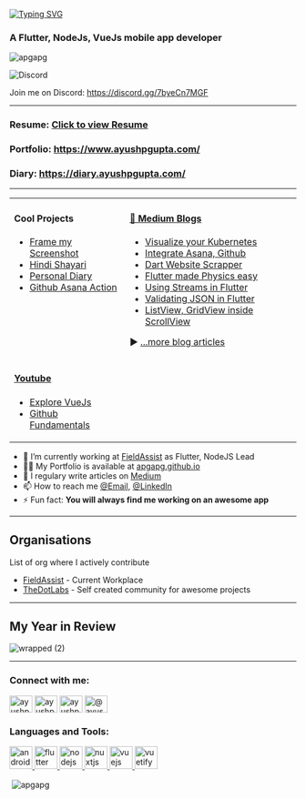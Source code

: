 [![Typing SVG](https://readme-typing-svg.herokuapp.com?font=Fira+Code&pause=1000&color=36B8D4&width=435&lines=Hi%2C+I+am+Ayush+P+Gupta+%F0%9F%87%AE%F0%9F%87%B3)](https://git.io/typing-svg)

<h3 >A Flutter, NodeJs, VueJs mobile app developer</h3>

<p align="left"> <img src="https://komarev.com/ghpvc/?username=apgapg&label=Profile%20views&color=0e75b6&style=flat" alt="apgapg" /> </p> 

![Discord](https://img.shields.io/discord/942386749940858880)

Join me on Discord: https://discord.gg/7byeCn7MGF

------------

### Resume: [Click to view Resume](https://drive.google.com/file/d/1gUoNBqig6q1wtv8JsxPCpowXhE6XGzwh/view?usp=sharing)
### Portfolio: https://www.ayushpgupta.com/
### Diary: https://diary.ayushpgupta.com/

------------

<table>
<tr>
<td valign="top">

#### Cool Projects

<!-- recent_releases starts -->
- <a href='https://github.com/TheDotLabs/frame-my-screenshot' target='_blank'>Frame my Screenshot</a>
- <a href='https://github.com/apgapg/my_hindi_shayari' target='_blank'>Hindi Shayari</a>
- <a href='https://github.com/apgapg/vuepress-diary' target='_blank'>Personal Diary</a>
- <a href='https://github.com/TheDotLabs/github-asana-action-website' target='_blank'>Github Asana Action</a>

<!-- recent_releases ends -->

</td>
<td valign="top">

#### <a href="https://medium.com/@apgapg" target="_blank">📘 Medium Blogs</a>

<!-- blog starts -->
- <a href='https://apgapg.medium.com/visualize-your-kubernetes-real-time-c07a99666e9f' target='_blank'>Visualize your Kubernetes</a>
- <a href='https://apgapg.medium.com/integrate-asana-and-github-part-1-51c04b288c04' target='_blank'>Integrate Asana, Github</a>
- <a href='https://apgapg.medium.com/website-scraping-with-dart-flutter-56db60033d49' target='_blank'>Dart Website Scrapper</a>
- <a href='https://apgapg.medium.com/flutter-made-physics-easy-e4b17cc0f43b' target='_blank'>Flutter made Physics easy</a>
- [Using Streams in Flutter](https://medium.com/@ayushpguptaapg/using-streams-in-flutter-62fed41662e4)
- [Validating JSON in Flutter](https://medium.com/flutterpub/validating-json-in-flutter-6f07ec9344f8)
- [ListView, GridView inside ScrollView](https://medium.com/flutterpub/flutter-listview-gridview-inside-scrollview-68b722ae89d4)
  
▶ [...more blog articles](https://ayushpguptaapg.medium.com/)
<!-- blog ends -->

</td>
  
</tr>
  
<tr>
<td valign="top">

#### <a href="https://www.youtube.com/channel/UCYxCh-to3v3PqEIlm2phgpA" target="_blank">Youtube</a>

- <a href='https://www.youtube.com/watch?v=OS6GyaJhLKU&list=PLZJwE7FZ9-_-Z35pwkZiRsprTwwgB8975' target='_blank'>Explore VueJs</a>
- <a href='https://www.youtube.com/watch?v=2n3zaIxfnbI&list=PLZJwE7FZ9-__CN1Tg38eh37AQSCThYEqf' target='_blank'>Github Fundamentals</a>

</td> 
</tr>
</table>

- 🔭 I’m currently working at [FieldAssist](https://github.com/FieldAssist) as Flutter, NodeJS Lead
- 👨‍💻 My Portfolio is available at [apgapg.github.io](https://apgapg.github.io/)
- 📝 I regulary write articles on [Medium](http://medium.com/@ayushpguptaapg)
- 📫 How to reach me [@Email](ayushpguptaapg@gmail.com), [@LinkedIn](https://www.linkedin.com/in/ayushpgupta/)
- ⚡ Fun fact: **You will always find me working on an awesome app**

---

## Organisations

List of org where I actively contribute

- [FieldAssist](https://github.com/FieldAssist) - Current Workplace
- [TheDotLabs](https://github.com/TheDotLabs) - Self created community for awesome projects

---

## My Year in Review

![wrapped (2)](https://user-images.githubusercontent.com/13887407/146631836-407dcbfc-1980-47a4-9b7c-efa80d36bd84.png)

---

<h3 align="left">Connect with me:</h3>
<p align="left">
<a href="https://twitter.com/ayushpgupta" target="blank"><img align="center" src="https://cdn.jsdelivr.net/npm/simple-icons@3.0.1/icons/twitter.svg" alt="ayushpgupta" height="30" width="40" /></a>
<a href="https://linkedin.com/in/ayushpgupta" target="blank"><img align="center" src="https://cdn.jsdelivr.net/npm/simple-icons@3.0.1/icons/linkedin.svg" alt="ayushpgupta" height="30" width="40" /></a>
<a href="https://instagram.com/ayushpgupta" target="blank"><img align="center" src="https://cdn.jsdelivr.net/npm/simple-icons@3.0.1/icons/instagram.svg" alt="ayushpgupta" height="30" width="40" /></a>
<a href="https://medium.com/@ayushpguptaapg" target="blank"><img align="center" src="https://cdn.jsdelivr.net/npm/simple-icons@3.0.1/icons/medium.svg" alt="@ayushpguptaapg" height="30" width="40" /></a>
</p>

<h3 align="left">Languages and Tools:</h3>
<p align="left"> <a href="https://developer.android.com" target="_blank"> <img src="https://www.vectorlogo.zone/logos/android/android-official.svg" alt="android" width="40" height="40"/> </a> <a href="https://flutter.dev" target="_blank"> <img src="https://www.vectorlogo.zone/logos/flutterio/flutterio-icon.svg" alt="flutter" width="40" height="40"/> </a> <a href="https://nodejs.org" target="_blank"> <img src="https://www.vectorlogo.zone/logos/nodejs/nodejs-horizontal.svg" alt="nodejs" width="40" height="40"/> </a> <a href="https://nuxtjs.org/" target="_blank"> <img src="https://www.vectorlogo.zone/logos/nuxtjs/nuxtjs-icon.svg" alt="nuxtjs" width="40" height="40"/> </a> <a href="https://vuejs.org/" target="_blank"> <img src="https://www.vectorlogo.zone/logos/vuejs/vuejs-icon.svg" alt="vuejs" width="40" height="40"/> </a> <a href="https://vuetifyjs.com/en/" target="_blank"> <img src="https://bestofjs.org/logos/vuetify.svg" alt="vuetify" width="40" height="40"/> </a> </p>

<p>&nbsp;<img align="center" src="https://github-readme-stats.vercel.app/api?username=apgapg&show_icons=true&locale=en&count_private=true" alt="apgapg" /></p>
